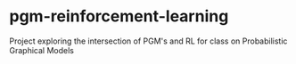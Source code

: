 # pgm-reinforcement-learning
Project exploring the intersection of PGM's and RL for class on Probabilistic Graphical Models
